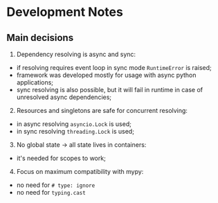 # Development Notes
## Main decisions
1. Dependency resolving is async and sync:
  - if resolving requires event loop in sync mode `RuntimeError` is raised;
  - framework was developed mostly for usage with async python applications;
  - sync resolving is also possible, but it will fail in runtime in case of unresolved async dependencies;
2. Resources and singletons are safe for concurrent resolving:
  - in async resolving `asyncio.Lock` is used;
  - in sync resolving `threading.Lock` is used;
3. No global state -> all state lives in containers:
  - it's needed for scopes to work;
4. Focus on maximum compatibility with mypy:
  - no need for `# type: ignore`
  - no need for `typing.cast`
